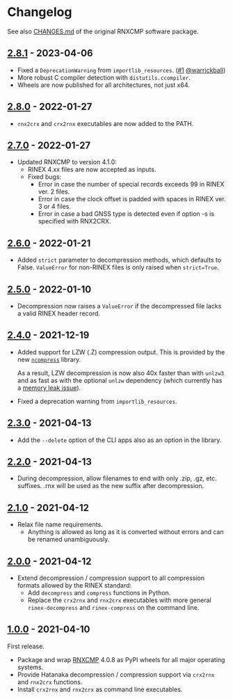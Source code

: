 # Changelog

See also [CHANGES.md](rnxcmp/docs/CHANGES.md) of the original RNXCMP software package.

## [2.8.1] - 2023-04-06

- Fixed a `DeprecationWarning` from `importlib_resources`. ([#1](https://github.com/valgur/hatanaka/pull/1) [@warrickball](https://github.com/warrickball))
- More robust C compiler detection with `distutils.ccompiler`.
- Wheels are now published for all architectures, not just x64.

## [2.8.0] - 2022-01-27

- `rnx2crx` and `crx2rnx` executables are now added to the PATH.

## [2.7.0] - 2022-01-27

- Updated RNXCMP to version 4.1.0:
   - RINEX 4.xx files are now accepted as inputs.
   - Fixed bugs:
       + Error in case the number of special records exceeds 99 
         in RINEX ver. 2 files.
       + Error in case the clock offset is padded with spaces in RINEX ver. 3 or 4 files. 
       + Error in case a bad GNSS type is detected even if option -s 
         is specified with RNX2CRX.

## [2.6.0] - 2022-01-21

- Added `strict` parameter to decompression methods, which defaults to False.
  `ValueError` for non-RINEX files is only raised when `strict=True`. 

## [2.5.0] - 2022-01-10

- Decompression now raises a `ValueError` if the decompressed file lacks a valid RINEX header record.

## [2.4.0] - 2021-12-19

- Added support for LZW (.Z) compression output. This is provided by the
  new [`ncompress`](https://github.com/valgur/ncompress) library.

  As a result, LZW decompression is now also 40x faster than with `unlzw3` and as fast as with the optional `unlzw`
  dependency
  (which currently has a [memory leak issue](https://github.com/ionelmc/python-unlzw/pull/3)).

- Fixed a deprecation warning from `importlib_resources`.

## [2.3.0] - 2021-04-13

- Add the `--delete` option of the CLI apps also as an option in the library.

## [2.2.0] - 2021-04-13

- During decompression, allow filenames to end with only .zip, .gz, etc. suffixes. .rnx will be used as the new suffix
  after decompression.

## [2.1.0] - 2021-04-12

- Relax file name requirements.
    - Anything is allowed as long as it is converted without errors and can be renamed unambiguously.

## [2.0.0] - 2021-04-12

- Extend decompression / compression support to all compression formats allowed by the RINEX standard:
    - Add `decompress` and `compress` functions in Python.
    - Replace the `crx2rnx` and `rnx2crx` executables with more general `rinex-decompress` and `rinex-compress` on the
      command line.

## [1.0.0] - 2021-04-10

First release.

- Package and wrap [RNXCMP](https://terras.gsi.go.jp/ja/crx2rnx.html) 4.0.8 as PyPI wheels for all major operating
  systems.
- Provide Hatanaka decompression / compression support via `crx2rnx` and `rnx2crx` functions.
- Install `crx2rnx` and `rnx2crx` as command line executables.

[2.8.1]: https://github.com/valgur/hatanaka/compare/v2.8.0...v2.8.1
[2.8.0]: https://github.com/valgur/hatanaka/compare/v2.7.0...v2.8.0
[2.7.0]: https://github.com/valgur/hatanaka/compare/v2.6.0...v2.7.0
[2.6.0]: https://github.com/valgur/hatanaka/compare/v2.5.0...v2.6.0
[2.5.0]: https://github.com/valgur/hatanaka/compare/v2.4.0...v2.5.0
[2.4.0]: https://github.com/valgur/hatanaka/compare/v2.3.0...v2.4.0
[2.3.0]: https://github.com/valgur/hatanaka/compare/v2.2.0...v2.3.0
[2.2.0]: https://github.com/valgur/hatanaka/compare/v2.1.0...v2.2.0
[2.1.0]: https://github.com/valgur/hatanaka/compare/v2.0.0...v2.1.0
[2.0.0]: https://github.com/valgur/hatanaka/compare/v1.0.0...v2.0.0
[1.0.0]: https://github.com/valgur/hatanaka/releases/tag/v1.0.0
